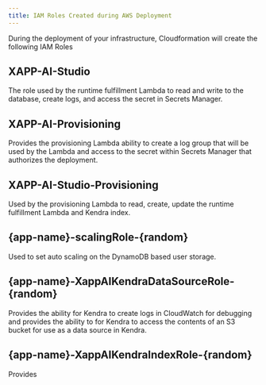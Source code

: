 ```yaml
---
title: IAM Roles Created during AWS Deployment
---
```


During the deployment of your infrastructure, Cloudformation will create the following IAM Roles

## XAPP-AI-Studio

The role used by the runtime fulfillment Lambda to read and write to the database, create logs, and access the secret in Secrets Manager.

## XAPP-AI-Provisioning

Provides the provisioning Lambda ability to create a log group that will be used by the Lambda and access to the secret within Secrets Manager that authorizes the deployment.

## XAPP-AI-Studio-Provisioning

Used by the provisioning Lambda to read, create, update the runtime fulfillment Lambda and Kendra index.

## {app-name}-scalingRole-{random}

Used to set auto scaling on the DynamoDB based user storage.

## {app-name}-XappAIKendraDataSourceRole-{random}

Provides the ability for Kendra to create logs in CloudWatch for debugging and provides the ability to for Kendra to access the contents of an S3 bucket for use as a data source in Kendra.

## {app-name}-XappAIKendraIndexRole-{random}

Provides
